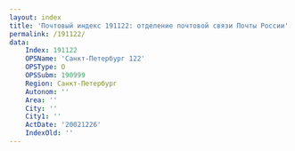 ```yaml
---
layout: index
title: 'Почтовый индекс 191122: отделение почтовой связи Почты России'
permalink: /191122/
data:
    Index: 191122
    OPSName: 'Санкт-Петербург 122'
    OPSType: О
    OPSSubm: 190999
    Region: Санкт-Петербург
    Autonom: ''
    Area: ''
    City: ''
    City1: ''
    ActDate: '20021226'
    IndexOld: ''
---
```

